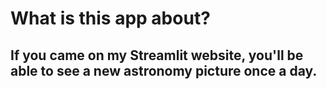 # What is this app about?

## If you came on my Streamlit website, you'll be able to see a new astronomy picture once a day.